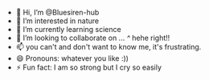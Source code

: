 - 👋 Hi, I’m @Bluesiren-hub
- 👀 I’m interested in nature
- 🌱 I’m currently learning science 
- 💞️ I’m looking to collaborate on ... _^_ hehe right!!
- 📫 you can't and don't want to know me, it's frustrating.
- 😄 Pronouns: whatever you like :))
- ⚡ Fun fact: I am so strong but I cry so easily 

<!---
Bluesiren-hub/Bluesiren-hub is a ✨ special ✨ repository because its `README.md` (this file) appears on your GitHub profile.
You can click the Preview link to take a look at your changes.
--->
